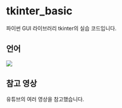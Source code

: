 # tkinter_basic
파이썬 GUI 라이브러리 tkinter의 실습 코드입니다.


## 언어
<img src="https://img.shields.io/badge/Python-3776AB?style=for-the-badge&logo=Python&logoColor=white"/>

## 참고 영상
유튜브의 여러 영상을 참고했습니다.
